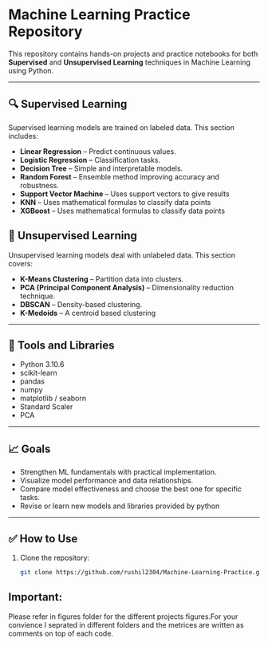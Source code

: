 # Machine Learning Practice Repository

This repository contains hands-on projects and practice notebooks for both **Supervised** and **Unsupervised Learning** techniques in Machine Learning using Python.


---

## 🔍 Supervised Learning

Supervised learning models are trained on labeled data. This section includes:
- **Linear Regression** – Predict continuous values.
- **Logistic Regression** – Classification tasks.
- **Decision Tree** – Simple and interpretable models.
- **Random Forest** – Ensemble method improving accuracy and robustness.
- **Support Vector Machine** – Uses support vectors to give results
- **KNN** – Uses mathematical formulas to classify data points
- **XGBoost** – Uses mathematical formulas to classify data points
   

## 🔎 Unsupervised Learning

Unsupervised learning models deal with unlabeled data. This section covers:
- **K-Means Clustering** – Partition data into clusters.
- **PCA (Principal Component Analysis)** – Dimensionality reduction technique.
- **DBSCAN** – Density-based clustering.
- **K-Medoids** – A centroid based clustering

---

## 🧰 Tools and Libraries

- Python 3.10.6
- scikit-learn
- pandas
- numpy
- matplotlib / seaborn
- Standard Scaler
- PCA


---

## 📈 Goals

- Strengthen ML fundamentals with practical implementation.
- Visualize model performance and data relationships.
- Compare model effectiveness and choose the best one for specific tasks.
- Revise or learn new models and libraries provided by python





---

## ✅ How to Use

1. Clone the repository:
   ```bash
   git clone https://github.com/rushil2304/Machine-Learning-Practice.git

## Important:
  Please refer in figures folder for the different projects figures.For your convience I seprated in different folders and the metrices are written as comments on top of each code.  